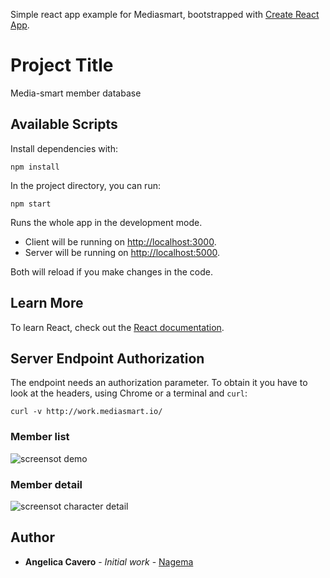 Simple react app example for Mediasmart, bootstrapped with [Create React App](https://github.com/facebook/create-react-app).

# Project Title
Media-smart member database

## Available Scripts

Install dependencies with: 

```
npm install
```

In the project directory, you can run:

```
npm start
```

Runs the whole app in the development mode.

- Client will be running on [http://localhost:3000](http://localhost:3000). 
- Server will be running on [http://localhost:5000](http://localhost:5000).

Both will reload if you make changes in the code.

## Learn More

To learn React, check out the [React documentation](https://reactjs.org/).

## Server Endpoint Authorization

The endpoint needs an authorization parameter. To obtain it you have to look at the headers, using Chrome or a terminal and `curl`:

`curl -v http://work.mediasmart.io/`

### Member list 

![screensot demo](./images/member-list.png "Screenshot Demo")

### Member detail

![screensot character detail](./images/member-detail.png "Screenshot detail")


## Author

* **Angelica Cavero** - *Initial work* - [Nagema](https://github.com/Nagema)


